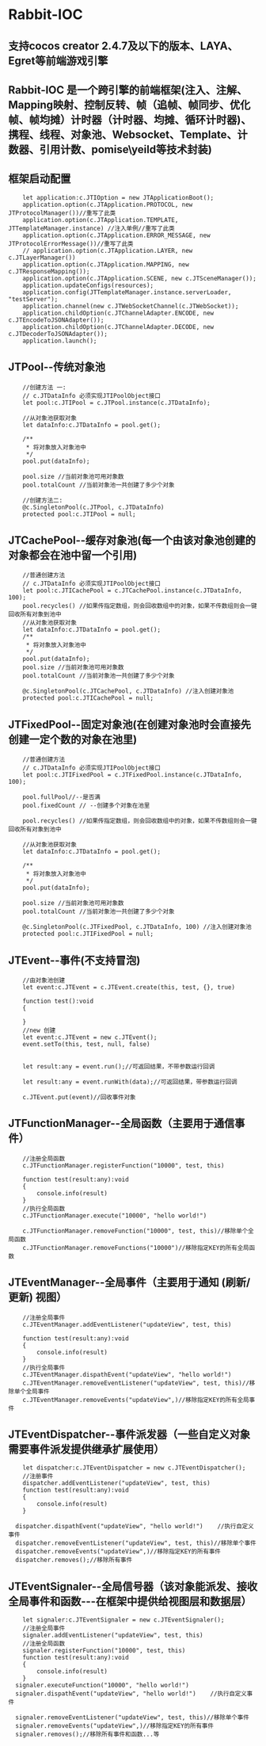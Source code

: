 # Rabbit-IOC
 
支持cocos creator 2.4.7及以下的版本、LAYA、Egret等前端游戏引擎
---------------------------------------------------------------------------------------------------------------------------------------------------------------------------------
Rabbit-IOC 是一个跨引擎的前端框架(注入、注解、Mapping映射、控制反转、帧（追帧、帧同步、优化帧、帧均摊）计时器（计时器、均摊、循环计时器)、携程、线程、对象池、Websocket、Template、计数器、引用计数、pomise\yeild等技术封装)
---------------------------------------------------------------------------------------------------------------------------------------------------------------------------------
框架启动配置
-------------------------------------------------------------------------------------------------------------------------------------------------------------------------------
        let application:c.JTIOption = new JTApplicationBoot();
        application.option(c.JTApplication.PROTOCOL, new JTProtocolManager())//重写了此类
        application.option(c.JTApplication.TEMPLATE, JTTemplateManager.instance) //注入单例//重写了此类
        application.option(c.JTApplication.ERROR_MESSAGE, new JTProtocolErrorMessage())//重写了此类
        // application.option(c.JTApplication.LAYER, new c.JTLayerManager())
        application.option(c.JTApplication.MAPPING, new c.JTResponseMapping());
        application.option(c.JTApplication.SCENE, new c.JTSceneManager());
        application.updateConfigs(resources);
        application.config(JTTemplateManager.instance.serverLoader,  "testServer");
        application.channel(new c.JTWebSocketChannel(c.JTWebSocket));
        application.childOption(c.JTChannelAdapter.ENCODE, new c.JTEncodeToJSONAdapter());
        application.childOption(c.JTChannelAdapter.DECODE, new c.JTDecoderToJSONAdapter());
        application.launch();



JTPool--传统对象池
-------------------------------------------------------------------------------------------------------------------------------------------------------------------------------
        //创建方法 一:
        // c.JTDataInfo 必须实现JTIPoolObject接口
        let pool:c.JTIPool = c.JTPool.instance(c.JTDataInfo);

        //从对象池获取对象
        let dataInfo:c.JTDataInfo = pool.get();

        /**
         * 将对象放入对象池中
         */
        pool.put(dataInfo);

        pool.size //当前对象池可用对象数
        pool.totalCount //当前对象池一共创建了多少个对象
        
        //创建方法二:
        @c.SingletonPool(c.JTPool, c.JTDataInfo) 
        protected pool:c.JTIPool = null;
        
JTCachePool--缓存对象池(每一个由该对象池创建的对象都会在池中留一个引用)
---------------------------------------------------------------------------------------------------------------------------------------------------------------------------------

        //普通创建方法
        // c.JTDataInfo 必须实现JTIPoolObject接口
        let pool:c.JTICachePool = c.JTCachePool.instance(c.JTDataInfo, 100);
        pool.recycles() //如果传指定数组，则会回收数组中的对象，如果不传数组则会一键回收所有对象到池中
        //从对象池获取对象
        let dataInfo:c.JTDataInfo = pool.get();
        /**
         * 将对象放入对象池中
         */
        pool.put(dataInfo);
        pool.size //当前对象池可用对象数
        pool.totalCount //当前对象池一共创建了多少个对象
         
        @c.SingletonPool(c.JTCachePool, c.JTDataInfo) //注入创建对象池
        protected pool:c.JTICachePool = null;
 JTFixedPool--固定对象池(在创建对象池时会直接先创建一定个数的对象在池里)
---------------------------------------------------------------------------------------------------------------------------------------------------------------------------------

        //普通创建方法
        // c.JTDataInfo 必须实现JTIPoolObject接口
        let pool:c.JTIFixedPool = c.JTFixedPool.instance(c.JTDataInfo, 100);

        pool.fullPool//--是否满
        pool.fixedCount // --创建多个对象在池里

        pool.recycles() //如果传指定数组，则会回收数组中的对象，如果不传数组则会一键回收所有对象到池中

        //从对象池获取对象
        let dataInfo:c.JTDataInfo = pool.get();

        /**
         * 将对象放入对象池中
         */
        pool.put(dataInfo);

        pool.size //当前对象池可用对象数
        pool.totalCount //当前对象池一共创建了多少个对象
         
        @c.SingletonPool(c.JTFixedPool, c.JTDataInfo, 100) //注入创建对象池
        protected pool:c.JTIFixedPool = null;
        
 JTEvent--事件(不支持冒泡)
---------------------------------------------------------------------------------------------------------------------------------------------------------------------------------
        //由对象池创建
        let event:c.JTEvent = c.JTEvent.create(this, test, {}, true)

        function test():void
        {

        }
        //new 创建
        let event:c.JTEvent = new c.JTEvent();
        event.setTo(this, test, null, false)


        let result:any = event.run();//可返回结果，不带参数运行回调

        let result:any = event.runWith(data);//可返回结果，带参数运行回调

        c.JTEvent.put(event)//回收事件对象
 JTFunctionManager--全局函数（主要用于通信事件）
---------------------------------------------------------------------------------------------------------------------------------------------------------------------------------
        
        //注册全局函数
        c.JTFunctionManager.registerFunction("10000", test, this)

        function test(result:any):void
        {
            console.info(result)
        }
        //执行全局函数
        c.JTFunctionManager.execute("10000", "hello world!")
        
        c.JTFunctionManager.removeFunction("10000", test, this)//移除单个全局函数
        c.JTFunctionManager.removeFunctions("10000")//移除指定KEY的所有全局函数
        
JTEventManager--全局事件（主要用于通知 (刷新/更新) 视图）
---------------------------------------------------------------------------------------------------------------------------------------------------------------------------------
        
        //注册全局事件
        c.JTEventManager.addEventListener("updateView", test, this)
        
        function test(result:any):void
        {
            console.info(result)
        }
        //执行全局事件
        c.JTEventManager.dispathEvent("updateView", "hello world!")
        c.JTEventManager.removeEventListener("updateView", test, this)//移除单个全局事件
        c.JTEventManager.removeEvents("updateView",)//移除指定KEY的所有全局事件
JTEventDispatcher--事件派发器（一些自定义对象需要事件派发提供继承扩展使用）
---------------------------------------------------------------------------------------------------------------------------------------------------------------------------------
        let dispatcher:c.JTEventDispatcher = new c.JTEventDispatcher();
        //注册事件
        dispatcher.addEventListener("updateView", test, this)
        function test(result:any):void
        {
            console.info(result)
        }
    
      dispatcher.dispathEvent("updateView", "hello world!")    //执行自定义事件
      dispatcher.removeEventListener("updateView", test, this)//移除单个事件
      dispatcher.removeEvents("updateView",)//移除指定KEY的所有事件
      dispatcher.removes();//移除所有事件
JTEventSignaler--全局信号器（该对象能派发、接收全局事件和函数---在框架中提供给视图层和数据层）
---------------------------------------------------------------------------------------------------------------------------------------------------------------------------------
        let signaler:c.JTEventSignaler = new c.JTEventSignaler();
        //注册全局事件
        signaler.addEventListener("updateView", test, this)
        //注册全局函数
        signaler.registerFunction("10000", test, this)
        function test(result:any):void
        {
            console.info(result)
        }
      signaler.executeFunction("10000", "hello world!")
      signaler.dispathEvent("updateView", "hello world!")    //执行自定义事件
      
      signaler.removeEventListener("updateView", test, this)//移除单个事件
      signaler.removeEvents("updateView",)//移除指定KEY的所有事件
      signaler.removes();//移除所有事件和函数...等
